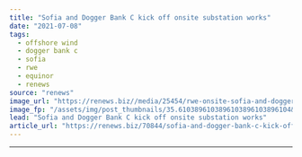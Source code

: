 ```yaml
---
title: "Sofia and Dogger Bank C kick off onsite substation works"
date: "2021-07-08"
tags: 
  - offshore wind
  - dogger bank c
  - sofia
  - rwe
  - equinor
  - renews
source: "renews"
image_url: "https://renews.biz//media/25454/rwe-onsite-sofia-and-dogger-bank-c-construction.jpg?mode=crop&width=770&heightratio=0.6103896103896103896103896104&slimmage=true"
image_fp: "/assets/img/post_thumbnails/35.6103896103896103896103896104&slimmage=true"
lead: "Sofia and Dogger Bank C kick off onsite substation works"
article_url: "https://renews.biz/70844/sofia-and-dogger-bank-c-kick-off-onsite-substation-works/"
---
```


---
